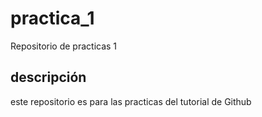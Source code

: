 # practica_1
Repositorio de practicas 1

## descripción
este repositorio es para las practicas del tutorial de Github
